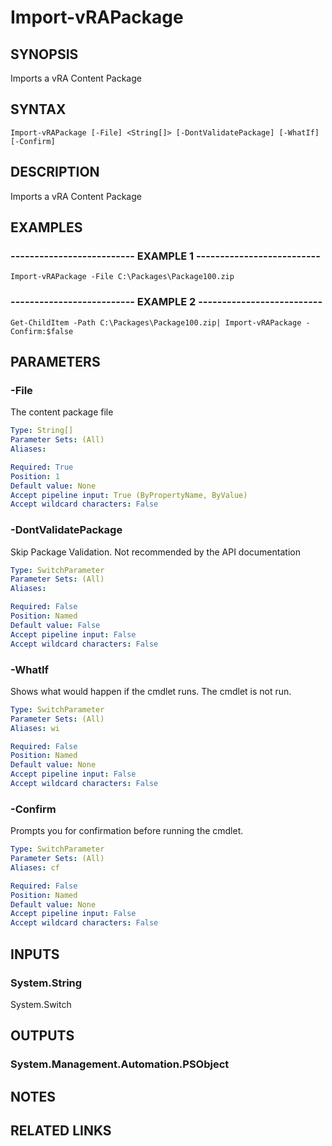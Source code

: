 # Import-vRAPackage

## SYNOPSIS
Imports a vRA Content Package

## SYNTAX

```
Import-vRAPackage [-File] <String[]> [-DontValidatePackage] [-WhatIf] [-Confirm]
```

## DESCRIPTION
Imports a vRA Content Package

## EXAMPLES

### -------------------------- EXAMPLE 1 --------------------------
```
Import-vRAPackage -File C:\Packages\Package100.zip
```

### -------------------------- EXAMPLE 2 --------------------------
```
Get-ChildItem -Path C:\Packages\Package100.zip| Import-vRAPackage -Confirm:$false
```

## PARAMETERS

### -File
The content package file

```yaml
Type: String[]
Parameter Sets: (All)
Aliases: 

Required: True
Position: 1
Default value: None
Accept pipeline input: True (ByPropertyName, ByValue)
Accept wildcard characters: False
```

### -DontValidatePackage
Skip Package Validation.
Not recommended by the API documentation

```yaml
Type: SwitchParameter
Parameter Sets: (All)
Aliases: 

Required: False
Position: Named
Default value: False
Accept pipeline input: False
Accept wildcard characters: False
```

### -WhatIf
Shows what would happen if the cmdlet runs.
The cmdlet is not run.

```yaml
Type: SwitchParameter
Parameter Sets: (All)
Aliases: wi

Required: False
Position: Named
Default value: None
Accept pipeline input: False
Accept wildcard characters: False
```

### -Confirm
Prompts you for confirmation before running the cmdlet.

```yaml
Type: SwitchParameter
Parameter Sets: (All)
Aliases: cf

Required: False
Position: Named
Default value: None
Accept pipeline input: False
Accept wildcard characters: False
```

## INPUTS

### System.String
System.Switch

## OUTPUTS

### System.Management.Automation.PSObject

## NOTES

## RELATED LINKS

